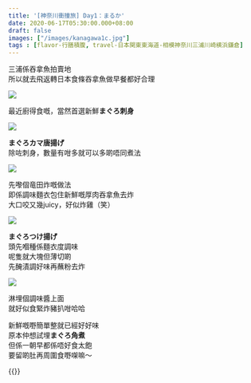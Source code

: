 ```yaml
---
title: '[神奈川衝撞旅] Day1：まるか'
date: 2020-06-17T05:30:00.000+08:00
draft: false
images: ["/images/kanagawa1c.jpg"]
tags : [flavor-行膳積腹, travel-日本関東東海道-相模神奈川三浦川崎横浜鎌倉]
---
```


三浦係吞拿魚拍賣地  
所以就去飛返轉日本食條吞拿魚做早餐都好合理

![](/images/kanagawa1c.jpg)
 
最近廚得食嘅，當然首選新鮮**まぐろ刺身**

![](/images/kanagawa1c1.jpg)
 
**まぐろカマ唐揚げ**  
除咗刺身，數量有咁多就可以多啲唔同煮法

![](/images/kanagawa1c2.jpg)
 
先嚟個竜田炸嘅做法  
即係調味麵衣包住新鮮嘅厚肉吞拿魚去炸  
大口咬又幾juicy，好似炸雞（笑）

![](/images/kanagawa1c3.jpg)
 
**まぐろつけ揚げ**  
頭先嗰種係麵衣度調味  
呢隻就大塊但薄切啲  
先醃漬調好味再蘸粉去炸

![](/images/kanagawa1c4.jpg)
 
淋埋個調味醬上面  
就好似食緊炸豬扒咁哈哈


新鮮嘅嘢簡單整就已經好好味  
原本仲想試埋**まぐろ角煮**  
但係一朝早都係唔好食太飽  
要留啲肚再周圍食嘢㗎嘛～

  

{{<kanagawa>}}
